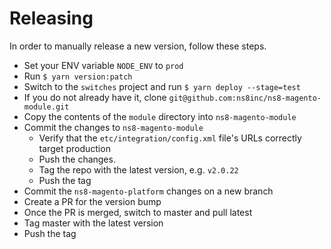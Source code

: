 # Releasing

In order to manually release a new version, follow these steps.

* Set your ENV variable `NODE_ENV` to `prod`
* Run `$ yarn version:patch`
* Switch to the `switches` project and run `$ yarn deploy --stage=test`
* If you do not already have it, clone `git@github.com:ns8inc/ns8-magento-module.git`
* Copy the contents of the `module` directory into `ns8-magento-module`
* Commit the changes to `ns8-magento-module`
  * Verify that the `etc/integration/config.xml` file's URLs correctly target production
  * Push the changes.
  * Tag the repo with the latest version, e.g. `v2.0.22`
  * Push the tag
* Commit the `ns8-magento-platform` changes on a new branch
* Create a PR for the version bump
* Once the PR is merged, switch to master and pull latest
* Tag master with the latest version
* Push the tag
